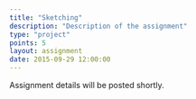 ```yaml
---
title: "Sketching"
description: "Description of the assignment"
type: "project"
points: 5
layout: assignment
date: 2015-09-29 12:00:00
---
```


Assignment details will be posted shortly.
